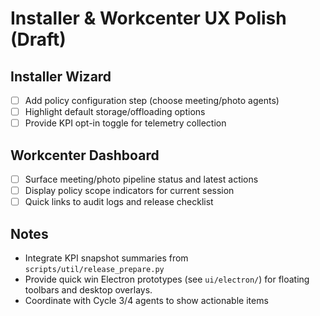 # Installer & Workcenter UX Polish (Draft)

## Installer Wizard
- [ ] Add policy configuration step (choose meeting/photo agents)
- [ ] Highlight default storage/offloading options
- [ ] Provide KPI opt-in toggle for telemetry collection

## Workcenter Dashboard
- [ ] Surface meeting/photo pipeline status and latest actions
- [ ] Display policy scope indicators for current session
- [ ] Quick links to audit logs and release checklist

## Notes
- Integrate KPI snapshot summaries from `scripts/util/release_prepare.py`
- Provide quick win Electron prototypes (see `ui/electron/`) for floating toolbars and desktop overlays.
- Coordinate with Cycle 3/4 agents to show actionable items

